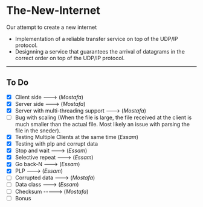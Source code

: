 # The-New-Internet
Our attempt to create a new internet
* Implementation of a reliable transfer service on top of the UDP/IP protocol.
* Designning a service that guarantees the arrival of datagrams in the correct order on top of the UDP/IP protocol.
---

## To Do ##

- [X] Client side ---> (*Mostafa*)
- [X] Server side ---> (*Mostafa*)
- [X] Server with multi-threading support ---> (*Mostafa*)
- [ ] Bug with scaling (When the file is large, the file received at the client is much smaller than the actual file. Most likely an issue with parsing the file in the sneder).
- [X] Testing Multiple Clients at the same time (*Essam*)
- [X] Testing with plp and corrupt data
- [X] Stop and wait ---> (*Essam*)
- [X] Selective repeat ---> (*Essam*)
- [X] Go back-N ---> (*Essam*)
- [X] PLP ---> (*Essam*)
- [ ] Corrupted data ---> (*Mostafa*)
- [ ] Data class ---> (*Essam*)
- [ ] Checksum -----> (*Mostafa*)
- [ ] Bonus
